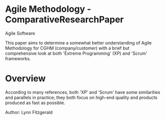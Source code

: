 # Agile Methodology - ComparativeResearchPaper

Agile Software

This paper aims to determine a somewhat better understanding of Agile Methodology for CGHM (company/customer) with a brief but comprehensive look at both 'Extreme Programming' (XP) and 'Scrum' frameworks. 

# Overview
According to many references, both 'XP' and 'Scrum' have some similarities and parallels in practice; they both focus on high-end quality and products produced as fast as possible.

Author: Lynn Fitzgerald
